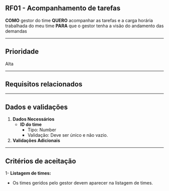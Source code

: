 ## RF01 - Acompanhamento de tarefas

**COMO** gestor do time
**QUERO** acompanhar as tarefas e a carga horária trabalhada do meu time
**PARA** que o gestor tenha a visão do andamento das demandas

--- 

## **Prioridade**
Alta

---

## **Requisitos relacionados**


---

## **Dados e validações**
1. **Dados Necessários**
   - **ID do time** 
     - Tipo: Number
     - Validação: Deve ser único e não vazio.
2.  **Validações Adicionais**


---

## **Critérios de aceitação**
1- **Listagem de times:**
  - Os times geridos pelo gestor devem aparecer na listagem de times.
